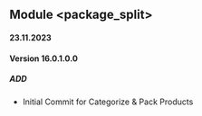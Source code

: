 ## Module <package_split>

#### 23.11.2023
#### Version 16.0.1.0.0
##### ADD
- Initial Commit for Categorize & Pack Products
